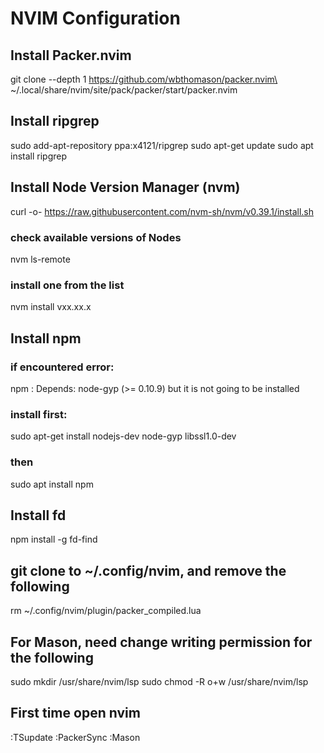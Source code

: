 # **NVIM Configuration**

## **Install Packer.nvim**
git clone --depth 1 https://github.com/wbthomason/packer.nvim\
 ~/.local/share/nvim/site/pack/packer/start/packer.nvim
 

## **Install ripgrep**
sudo add-apt-repository ppa:x4121/ripgrep
sudo apt-get update
sudo apt install ripgrep


## **Install Node Version Manager (nvm)**
curl -o- https://raw.githubusercontent.com/nvm-sh/nvm/v0.39.1/install.sh
### check available versions of Nodes
nvm ls-remote
### install one from the list
nvm install vxx.xx.x


## **Install npm**
### if encountered error: 
npm : Depends: node-gyp (>= 0.10.9) but it is not going to be installed
### install first: 
sudo apt-get install nodejs-dev node-gyp libssl1.0-dev
### then
sudo apt install npm


## **Install fd**
npm install -g fd-find


## **git clone to ~/.config/nvim, and remove the following**
rm ~/.config/nvim/plugin/packer_compiled.lua


## **For Mason, need change writing permission for the following**
sudo mkdir /usr/share/nvim/lsp
sudo chmod -R o+w /usr/share/nvim/lsp


## **First time open nvim**
:TSupdate
:PackerSync
:Mason
